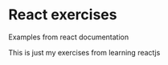 # React exercises
Examples from react documentation

This is just my exercises from learning reactjs
